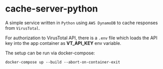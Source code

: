 # cache-server-python

A simple service written in `Python` using `AWS DynamoDB` to cache responses from `VirusTotal`.

For authorization to VirusTotal API, there is a `.env` file which loads the API key into the app container as **VT_API_KEY** env variable.

The setup can be run via docker-compose:

```
docker-compose up --build --abort-on-container-exit
```